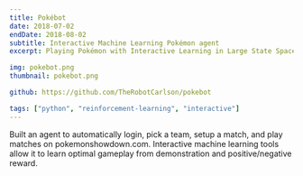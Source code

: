 ```yaml
---
title: Pokébot
date: 2018-07-02
endDate: 2018-08-02
subtitle: Interactive Machine Learning Pokémon agent 
excerpt: Playing Pokémon with Interactive Learning in Large State Space

img: pokebot.png
thumbnail: pokebot.png

github: https://github.com/TheRobotCarlson/pokebot

tags: ["python", "reinforcement-learning", "interactive"]
---
```

Built an agent to automatically login, pick a team, setup a match, and play matches on pokemonshowdown.com. Interactive machine learning tools allow it to learn optimal gameplay from demonstration and positive/negative reward.